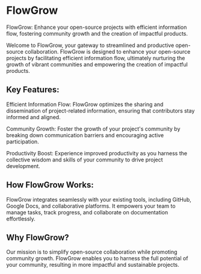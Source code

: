 # FlowGrow
FlowGrow: Enhance your open-source projects with efficient information flow, fostering community growth and the creation of impactful products.

Welcome to FlowGrow, your gateway to streamlined and productive open-source collaboration. FlowGrow is designed to enhance your open-source projects by facilitating efficient information flow, ultimately nurturing the growth of vibrant communities and empowering the creation of impactful products.

## Key Features:

Efficient Information Flow: FlowGrow optimizes the sharing and dissemination of project-related information, ensuring that contributors stay informed and aligned.

Community Growth: Foster the growth of your project's community by breaking down communication barriers and encouraging active participation.

Productivity Boost: Experience improved productivity as you harness the collective wisdom and skills of your community to drive project development.

## How FlowGrow Works:

FlowGrow integrates seamlessly with your existing tools, including GitHub, Google Docs, and collaborative platforms. It empowers your team to manage tasks, track progress, and collaborate on documentation effortlessly.

## Why FlowGrow?

Our mission is to simplify open-source collaboration while promoting community growth. FlowGrow enables you to harness the full potential of your community, resulting in more impactful and sustainable projects.
